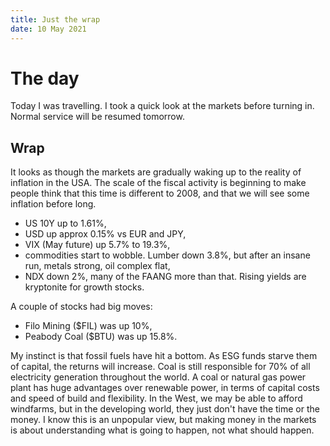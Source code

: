 ```yaml
---
title: Just the wrap
date: 10 May 2021
---
```


# The day

Today I was travelling. I took a quick look at the markets before turning in. 
Normal service will be resumed tomorrow.

## Wrap

It looks as though the markets are gradually waking up to the reality of inflation in the USA.
The scale of the fiscal activity is beginning to make people think that this time is different to 2008, 
and that we will see some inflation before long.

- US 10Y up to 1.61%,
- USD up approx 0.15% vs EUR and JPY,
- VIX (May future) up 5.7% to 19.3%,
- commodities start to wobble. Lumber down 3.8%, but after an insane run, metals strong, oil complex flat,
- NDX down 2%, many of the FAANG more than that. Rising yields are kryptonite for growth stocks. 

A couple of stocks had big moves:

- Filo Mining ($FIL) was up 10%,
- Peabody Coal ($BTU) was up 15.8%.

My instinct is that fossil fuels have hit a bottom. As ESG funds starve them of capital, the returns will increase. 
Coal is still responsible for 70% of all electricity generation throughout the world. 
A coal or natural gas power plant has huge advantages over renewable power, in terms of capital costs and speed of build and flexibility.
In the West, we may be able to afford windfarms, but in the developing world, they just don't have the time or the money.
I know this is an unpopular view, but making money in the markets is about understanding what is going to happen, not what should happen.

